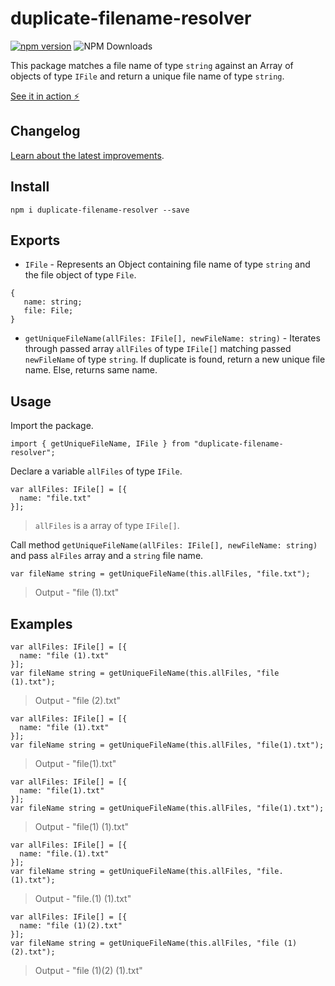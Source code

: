 # duplicate-filename-resolver

[![npm version](https://badge.fury.io/js/duplicate-filename-resolver.svg)](https://badge.fury.io/js/duplicate-filename-resolver)
![NPM Downloads](https://img.shields.io/npm/d18m/duplicate-filename-resolver)

This package matches a file name of type `string` against an Array of objects of type `IFile` and return a unique file name of type `string`.

[See it in action ⚡️](https://stackblitz.com/edit/stackblitz-starters-6vmtw3)

## Changelog

[Learn about the latest improvements][changelog].

## Install

`npm i duplicate-filename-resolver --save`

## Exports

- `IFile` - Represents an Object containing file name of type `string` and the file object of type `File`.

```
{
   name: string;
   file: File;
}
```

- `getUniqueFileName(allFiles: IFile[], newFileName: string)` - Iterates through passed array `allFiles` of type `IFile[]` matching passed `newFileName` of type `string`. If duplicate is found, return a new unique file name. Else, returns same name.

## Usage

Import the package.

```
import { getUniqueFileName, IFile } from "duplicate-filename-resolver";
```

Declare a variable `allFiles` of type `IFile`.

```
var allFiles: IFile[] = [{
  name: "file.txt"
}];
```

> `allFiles` is a array of type `IFile[]`.

Call method `getUniqueFileName(allFiles: IFile[], newFileName: string)` and pass `alFiles` array and a `string` file name.

```
var fileName string = getUniqueFileName(this.allFiles, "file.txt");
```

> Output - "file (1).txt"

## Examples



```
var allFiles: IFile[] = [{
  name: "file (1).txt"
}];
var fileName string = getUniqueFileName(this.allFiles, "file (1).txt");
```

> Output - "file (2).txt"



```
var allFiles: IFile[] = [{
  name: "file (1).txt"
}];
var fileName string = getUniqueFileName(this.allFiles, "file(1).txt");
```

> Output - "file(1).txt"



```
var allFiles: IFile[] = [{
  name: "file(1).txt"
}];
var fileName string = getUniqueFileName(this.allFiles, "file(1).txt");
```

> Output - "file(1) (1).txt"



```
var allFiles: IFile[] = [{
  name: "file.(1).txt"
}];
var fileName string = getUniqueFileName(this.allFiles, "file.(1).txt");
```

> Output - "file.(1) (1).txt"



```
var allFiles: IFile[] = [{
  name: "file (1)(2).txt"
}];
var fileName string = getUniqueFileName(this.allFiles, "file (1)(2).txt");
```

> Output - "file (1)(2) (1).txt"

[changelog]: CHANGELOG.md
